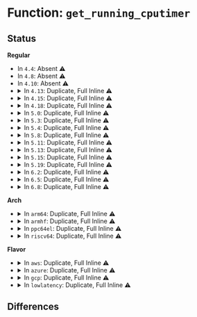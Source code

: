# Function: <code>get_running_cputimer</code>

## Status
<b>Regular</b>
<ul>
<li>
In <code>4.4</code>: Absent ⚠️
</li>
<li>
In <code>4.8</code>: Absent ⚠️
</li>
<li>
In <code>4.10</code>: Absent ⚠️
</li>
<li>
<details>
<summary>In <code>4.13</code>: Duplicate, Full Inline ⚠️</summary>

**Collision:** Static Duplication

**Inline:** Full

**Transformation:** False

**Instances:**

```
In kernel/sched/cputime.c (ffffffff810b513c)
Location: include/linux/sched/cputime.h:78
Inline: True
Inline callers:
  - kernel/sched/cputime.c:account_system_index_time
  - kernel/sched/cputime.c:account_guest_time
  - kernel/sched/cputime.c:account_user_time
```
```
In kernel/sched/fair.c (ffffffff810bb355)
Location: include/linux/sched/cputime.h:78
Inline: True
Inline callers:
  - kernel/sched/fair.c:update_curr
```
```
In kernel/sched/rt.c (ffffffff810c470c)
Location: include/linux/sched/cputime.h:78
Inline: True
Inline callers:
  - kernel/sched/rt.c:update_curr_rt
```
```
In kernel/sched/deadline.c (ffffffff810c7e4a)
Location: include/linux/sched/cputime.h:78
Inline: True
Inline callers:
  - kernel/sched/deadline.c:update_curr_dl
```
```
In kernel/sched/stop_task.c (ffffffff810cd964)
Location: include/linux/sched/cputime.h:78
Inline: True
Inline callers:
  - kernel/sched/stop_task.c:put_prev_task_stop
```
</details>
</li>
<li>
<details>
<summary>In <code>4.15</code>: Duplicate, Full Inline ⚠️</summary>

**Collision:** Static Duplication

**Inline:** Full

**Transformation:** False

**Instances:**

```
In kernel/sched/cputime.c (ffffffff810bc2be)
Location: include/linux/sched/cputime.h:80
Inline: True
Inline callers:
  - kernel/sched/cputime.c:account_system_index_time
  - kernel/sched/cputime.c:account_guest_time
  - kernel/sched/cputime.c:account_user_time
```
```
In kernel/sched/fair.c (ffffffff810c2f12)
Location: include/linux/sched/cputime.h:80
Inline: True
Inline callers:
  - kernel/sched/fair.c:update_curr
```
```
In kernel/sched/rt.c (ffffffff810cbddd)
Location: include/linux/sched/cputime.h:80
Inline: True
Inline callers:
  - kernel/sched/rt.c:update_curr_rt
```
```
In kernel/sched/deadline.c (ffffffff810cf596)
Location: include/linux/sched/cputime.h:80
Inline: True
Inline callers:
  - kernel/sched/deadline.c:update_curr_dl
```
```
In kernel/sched/stop_task.c (ffffffff810d51b1)
Location: include/linux/sched/cputime.h:80
Inline: True
Inline callers:
  - kernel/sched/stop_task.c:put_prev_task_stop
```
</details>
</li>
<li>
<details>
<summary>In <code>4.18</code>: Duplicate, Full Inline ⚠️</summary>

**Collision:** Static Duplication

**Inline:** Full

**Transformation:** False

**Instances:**

```
In kernel/sched/cputime.c (ffffffff810c39a5)
Location: include/linux/sched/cputime.h:80
Inline: True
Inline callers:
  - kernel/sched/cputime.c:account_system_index_time
  - kernel/sched/cputime.c:account_guest_time
  - kernel/sched/cputime.c:account_user_time
```
```
In kernel/sched/fair.c (ffffffff810c93df)
Location: include/linux/sched/cputime.h:80
Inline: True
Inline callers:
  - kernel/sched/fair.c:update_curr
```
```
In kernel/sched/rt.c (ffffffff810d3508)
Location: include/linux/sched/cputime.h:80
Inline: True
Inline callers:
  - kernel/sched/rt.c:update_curr_rt
```
```
In kernel/sched/deadline.c (ffffffff810d7109)
Location: include/linux/sched/cputime.h:80
Inline: True
Inline callers:
  - kernel/sched/deadline.c:update_curr_dl
```
```
In kernel/sched/stop_task.c (ffffffff810dd18f)
Location: include/linux/sched/cputime.h:80
Inline: True
Inline callers:
  - kernel/sched/stop_task.c:put_prev_task_stop
```
</details>
</li>
<li>
<details>
<summary>In <code>5.0</code>: Duplicate, Full Inline ⚠️</summary>

**Collision:** Static Duplication

**Inline:** Full

**Transformation:** False

**Instances:**

```
In kernel/sched/cputime.c (ffffffff810ccc65)
Location: include/linux/sched/cputime.h:80
Inline: True
Inline callers:
  - kernel/sched/cputime.c:account_system_index_time
  - kernel/sched/cputime.c:account_guest_time
  - kernel/sched/cputime.c:account_user_time
```
```
In kernel/sched/fair.c (ffffffff810d37cf)
Location: include/linux/sched/cputime.h:80
Inline: True
Inline callers:
  - kernel/sched/fair.c:update_curr
```
```
In kernel/sched/rt.c (ffffffff810dc8a7)
Location: include/linux/sched/cputime.h:80
Inline: True
Inline callers:
  - kernel/sched/rt.c:update_curr_rt
```
```
In kernel/sched/deadline.c (ffffffff810e1655)
Location: include/linux/sched/cputime.h:80
Inline: True
Inline callers:
  - kernel/sched/deadline.c:update_curr_dl
```
```
In kernel/sched/stop_task.c (ffffffff810e6def)
Location: include/linux/sched/cputime.h:80
Inline: True
Inline callers:
  - kernel/sched/stop_task.c:put_prev_task_stop
```
</details>
</li>
<li>
<details>
<summary>In <code>5.3</code>: Duplicate, Full Inline ⚠️</summary>

**Collision:** Static Duplication

**Inline:** Full

**Transformation:** False

**Instances:**

```
In kernel/sched/cputime.c (ffffffff810d5046)
Location: include/linux/sched/cputime.h:80
Inline: True
Inline callers:
  - kernel/sched/cputime.c:account_system_index_time
  - kernel/sched/cputime.c:account_guest_time
  - kernel/sched/cputime.c:account_user_time
```
```
In kernel/sched/fair.c (ffffffff810dacc2)
Location: include/linux/sched/cputime.h:80
Inline: True
Inline callers:
  - kernel/sched/fair.c:update_curr
```
```
In kernel/sched/rt.c (ffffffff810e3848)
Location: include/linux/sched/cputime.h:80
Inline: True
Inline callers:
  - kernel/sched/rt.c:update_curr_rt
```
```
In kernel/sched/deadline.c (ffffffff810e810b)
Location: include/linux/sched/cputime.h:80
Inline: True
Inline callers:
  - kernel/sched/deadline.c:update_curr_dl
```
```
In kernel/sched/stop_task.c (ffffffff810eda7f)
Location: include/linux/sched/cputime.h:80
Inline: True
Inline callers:
  - kernel/sched/stop_task.c:put_prev_task_stop
```
</details>
</li>
<li>
<details>
<summary>In <code>5.4</code>: Duplicate, Full Inline ⚠️</summary>

**Collision:** Static Duplication

**Inline:** Full

**Transformation:** False

**Instances:**

```
In kernel/sched/cputime.c (ffffffff810df606)
Location: include/linux/sched/cputime.h:79
Inline: True
Inline callers:
  - kernel/sched/cputime.c:account_system_index_time
  - kernel/sched/cputime.c:account_guest_time
  - kernel/sched/cputime.c:account_user_time
```
```
In kernel/sched/fair.c (ffffffff810e4be2)
Location: include/linux/sched/cputime.h:79
Inline: True
Inline callers:
  - kernel/sched/fair.c:update_curr
```
```
In kernel/sched/rt.c (ffffffff810ef27f)
Location: include/linux/sched/cputime.h:79
Inline: True
Inline callers:
  - kernel/sched/rt.c:update_curr_rt
```
```
In kernel/sched/deadline.c (ffffffff810f34db)
Location: include/linux/sched/cputime.h:79
Inline: True
Inline callers:
  - kernel/sched/deadline.c:update_curr_dl
```
```
In kernel/sched/stop_task.c (ffffffff810f965f)
Location: include/linux/sched/cputime.h:79
Inline: True
Inline callers:
  - kernel/sched/stop_task.c:put_prev_task_stop
```
</details>
</li>
<li>
<details>
<summary>In <code>5.8</code>: Duplicate, Full Inline ⚠️</summary>

**Collision:** Static Duplication

**Inline:** Full

**Transformation:** False

**Instances:**

```
In kernel/sched/cputime.c (ffffffff810e7956)
Location: include/linux/sched/cputime.h:79
Inline: True
Inline callers:
  - kernel/sched/cputime.c:account_system_index_time
  - kernel/sched/cputime.c:account_guest_time
  - kernel/sched/cputime.c:account_user_time
```
```
In kernel/sched/fair.c (ffffffff810ee1f2)
Location: include/linux/sched/cputime.h:79
Inline: True
Inline callers:
  - kernel/sched/fair.c:update_curr
```
```
In kernel/sched/rt.c (ffffffff810f8c78)
Location: include/linux/sched/cputime.h:79
Inline: True
Inline callers:
  - kernel/sched/rt.c:update_curr_rt
```
```
In kernel/sched/deadline.c (ffffffff810fcbc6)
Location: include/linux/sched/cputime.h:79
Inline: True
Inline callers:
  - kernel/sched/deadline.c:update_curr_dl
```
```
In kernel/sched/stop_task.c (ffffffff8110376f)
Location: include/linux/sched/cputime.h:79
Inline: True
Inline callers:
  - kernel/sched/stop_task.c:put_prev_task_stop
```
</details>
</li>
<li>
<details>
<summary>In <code>5.11</code>: Duplicate, Full Inline ⚠️</summary>

**Collision:** Static Duplication

**Inline:** Full

**Transformation:** False

**Instances:**

```
In kernel/sched/cputime.c (ffffffff810e5646)
Location: include/linux/sched/cputime.h:79
Inline: True
Inline callers:
  - kernel/sched/cputime.c:account_system_index_time
  - kernel/sched/cputime.c:account_guest_time
  - kernel/sched/cputime.c:account_user_time
```
```
In kernel/sched/fair.c (ffffffff810ec005)
Location: include/linux/sched/cputime.h:79
Inline: True
Inline callers:
  - kernel/sched/fair.c:update_curr
```
```
In kernel/sched/rt.c (ffffffff810f6e8b)
Location: include/linux/sched/cputime.h:79
Inline: True
Inline callers:
  - kernel/sched/rt.c:update_curr_rt
```
```
In kernel/sched/deadline.c (ffffffff810fb0d6)
Location: include/linux/sched/cputime.h:79
Inline: True
Inline callers:
  - kernel/sched/deadline.c:update_curr_dl
```
```
In kernel/sched/stop_task.c (ffffffff81101e8f)
Location: include/linux/sched/cputime.h:79
Inline: True
Inline callers:
  - kernel/sched/stop_task.c:put_prev_task_stop
```
</details>
</li>
<li>
<details>
<summary>In <code>5.13</code>: Duplicate, Full Inline ⚠️</summary>

**Collision:** Static Duplication

**Inline:** Full

**Transformation:** False

**Instances:**

```
In kernel/sched/cputime.c (ffffffff810e7606)
Location: include/linux/sched/cputime.h:79
Inline: True
Inline callers:
  - kernel/sched/cputime.c:account_system_index_time
  - kernel/sched/cputime.c:account_guest_time
  - kernel/sched/cputime.c:account_user_time
```
```
In kernel/sched/fair.c (ffffffff810ee9a4)
Location: include/linux/sched/cputime.h:79
Inline: True
Inline callers:
  - kernel/sched/fair.c:update_curr
```
```
In kernel/sched/rt.c (ffffffff810f8fdb)
Location: include/linux/sched/cputime.h:79
Inline: True
Inline callers:
  - kernel/sched/rt.c:update_curr_rt
```
```
In kernel/sched/deadline.c (ffffffff810fd2de)
Location: include/linux/sched/cputime.h:79
Inline: True
Inline callers:
  - kernel/sched/deadline.c:update_curr_dl
```
```
In kernel/sched/stop_task.c (ffffffff811041ff)
Location: include/linux/sched/cputime.h:79
Inline: True
Inline callers:
  - kernel/sched/stop_task.c:put_prev_task_stop
```
</details>
</li>
<li>
<details>
<summary>In <code>5.15</code>: Duplicate, Full Inline ⚠️</summary>

**Collision:** Static Duplication

**Inline:** Full

**Transformation:** False

**Instances:**

```
In kernel/sched/cputime.c (ffffffff810fec97)
Location: include/linux/sched/cputime.h:79
Inline: True
Inline callers:
  - kernel/sched/cputime.c:account_system_index_time
  - kernel/sched/cputime.c:account_guest_time
  - kernel/sched/cputime.c:account_user_time
```
```
In kernel/sched/fair.c (ffffffff81106feb)
Location: include/linux/sched/cputime.h:79
Inline: True
Inline callers:
  - kernel/sched/fair.c:update_curr
```
```
In kernel/sched/rt.c (ffffffff811144d3)
Location: include/linux/sched/cputime.h:79
Inline: True
Inline callers:
  - kernel/sched/rt.c:update_curr_rt
```
```
In kernel/sched/deadline.c (ffffffff811196ae)
Location: include/linux/sched/cputime.h:79
Inline: True
Inline callers:
  - kernel/sched/deadline.c:update_curr_dl
```
```
In kernel/sched/stop_task.c (ffffffff81121301)
Location: include/linux/sched/cputime.h:79
Inline: True
Inline callers:
  - kernel/sched/stop_task.c:put_prev_task_stop
```
</details>
</li>
<li>
<details>
<summary>In <code>5.19</code>: Duplicate, Full Inline ⚠️</summary>

**Collision:** Static Duplication

**Inline:** Full

**Transformation:** False

**Instances:**

```
In kernel/sched/fair.c (ffffffff81124177)
Location: include/linux/sched/cputime.h:80
Inline: True
Inline callers:
  - kernel/sched/fair.c:update_curr
```
```
In kernel/sched/build_policy.c (ffffffff81136144)
Location: include/linux/sched/cputime.h:80
Inline: True
Inline callers:
  - kernel/sched/build_policy.c:update_curr_dl
  - kernel/sched/build_policy.c:account_system_index_time
  - kernel/sched/build_policy.c:account_guest_time
  - kernel/sched/build_policy.c:account_user_time
  - kernel/sched/build_policy.c:update_curr_rt
```
```
In kernel/sched/build_utility.c (ffffffff81144033)
Location: include/linux/sched/cputime.h:80
Inline: True
Inline callers:
  - kernel/sched/build_utility.c:put_prev_task_stop
```
</details>
</li>
<li>
<details>
<summary>In <code>6.2</code>: Duplicate, Full Inline ⚠️</summary>

**Collision:** Static Duplication

**Inline:** Full

**Transformation:** False

**Instances:**

```
In kernel/sched/fair.c (ffffffff8114c118)
Location: include/linux/sched/cputime.h:80
Inline: True
Inline callers:
  - kernel/sched/fair.c:update_curr
```
```
In kernel/sched/build_policy.c (ffffffff81160724)
Location: include/linux/sched/cputime.h:80
Inline: True
Inline callers:
  - kernel/sched/build_policy.c:update_curr_dl
  - kernel/sched/build_policy.c:account_system_index_time
  - kernel/sched/build_policy.c:account_guest_time
  - kernel/sched/build_policy.c:account_user_time
  - kernel/sched/build_policy.c:update_curr_rt
```
```
In kernel/sched/build_utility.c (ffffffff8116fd16)
Location: include/linux/sched/cputime.h:80
Inline: True
Inline callers:
  - kernel/sched/build_utility.c:put_prev_task_stop
```
</details>
</li>
<li>
<details>
<summary>In <code>6.5</code>: Duplicate, Full Inline ⚠️</summary>

**Collision:** Static Duplication

**Inline:** Full

**Transformation:** False

**Instances:**

```
In kernel/sched/fair.c (ffffffff8115a3a8)
Location: include/linux/sched/cputime.h:71
Inline: True
Inline callers:
  - kernel/sched/fair.c:update_curr
```
```
In kernel/sched/build_policy.c (ffffffff81170e4a)
Location: include/linux/sched/cputime.h:71
Inline: True
Inline callers:
  - kernel/sched/build_policy.c:update_curr_dl
  - kernel/sched/build_policy.c:account_system_index_time
  - kernel/sched/build_policy.c:account_guest_time
  - kernel/sched/build_policy.c:account_user_time
  - kernel/sched/build_policy.c:update_curr_rt
```
```
In kernel/sched/build_utility.c (ffffffff8117e6a6)
Location: include/linux/sched/cputime.h:71
Inline: True
Inline callers:
  - kernel/sched/build_utility.c:put_prev_task_stop
```
</details>
</li>
<li>
<details>
<summary>In <code>6.8</code>: Duplicate, Full Inline ⚠️</summary>

**Collision:** Static Duplication

**Inline:** Full

**Transformation:** False

**Instances:**

```
In kernel/sched/fair.c (ffffffff81164b30)
Location: include/linux/sched/cputime.h:71
Inline: True
Inline callers:
  - kernel/sched/fair.c:update_curr
  - kernel/sched/fair.c:update_curr_common
```
```
In kernel/sched/build_policy.c (ffffffff81181d97)
Location: include/linux/sched/cputime.h:71
Inline: True
Inline callers:
  - kernel/sched/build_policy.c:account_system_index_time
  - kernel/sched/build_policy.c:account_guest_time
  - kernel/sched/build_policy.c:account_user_time
```
</details>
</li>
</ul>
<b>Arch</b>
<ul>
<li>
<details>
<summary>In <code>arm64</code>: Duplicate, Full Inline ⚠️</summary>

**Collision:** Static Duplication

**Inline:** Full

**Transformation:** False

**Instances:**

```
In kernel/sched/cputime.c (ffff80001013ef24)
Location: include/linux/sched/cputime.h:79
Inline: True
Inline callers:
  - kernel/sched/cputime.c:account_system_index_time
  - kernel/sched/cputime.c:account_guest_time
  - kernel/sched/cputime.c:account_user_time
```
```
In kernel/sched/fair.c (ffff800010144920)
Location: include/linux/sched/cputime.h:79
Inline: True
Inline callers:
  - kernel/sched/fair.c:update_curr
```
```
In kernel/sched/rt.c (ffff8000101504a0)
Location: include/linux/sched/cputime.h:79
Inline: True
Inline callers:
  - kernel/sched/rt.c:update_curr_rt
```
```
In kernel/sched/deadline.c (ffff8000101556e8)
Location: include/linux/sched/cputime.h:79
Inline: True
Inline callers:
  - kernel/sched/deadline.c:update_curr_dl
```
```
In kernel/sched/stop_task.c (ffff80001015e010)
Location: include/linux/sched/cputime.h:79
Inline: True
Inline callers:
  - kernel/sched/stop_task.c:put_prev_task_stop
```
</details>
</li>
<li>
<details>
<summary>In <code>armhf</code>: Duplicate, Full Inline ⚠️</summary>

**Collision:** Static Duplication

**Inline:** Full

**Transformation:** False

**Instances:**

```
In kernel/sched/cputime.c (c038eec8)
Location: include/linux/sched/cputime.h:79
Inline: True
Inline callers:
  - kernel/sched/cputime.c:account_system_index_time
  - kernel/sched/cputime.c:account_guest_time
  - kernel/sched/cputime.c:account_user_time
```
```
In kernel/sched/fair.c (c0392248)
Location: include/linux/sched/cputime.h:79
Inline: True
Inline callers:
  - kernel/sched/fair.c:update_curr
```
```
In kernel/sched/rt.c (c039e110)
Location: include/linux/sched/cputime.h:79
Inline: True
Inline callers:
  - kernel/sched/rt.c:update_curr_rt
```
```
In kernel/sched/deadline.c (c03a304c)
Location: include/linux/sched/cputime.h:79
Inline: True
Inline callers:
  - kernel/sched/deadline.c:update_curr_dl
```
```
In kernel/sched/stop_task.c (c03a9eac)
Location: include/linux/sched/cputime.h:79
Inline: True
Inline callers:
  - kernel/sched/stop_task.c:put_prev_task_stop
```
</details>
</li>
<li>
<details>
<summary>In <code>ppc64el</code>: Duplicate, Full Inline ⚠️</summary>

**Collision:** Static Duplication

**Inline:** Full

**Transformation:** False

**Instances:**

```
In kernel/sched/cputime.c (c00000000018e0c4)
Location: include/linux/sched/cputime.h:79
Inline: True
Inline callers:
  - kernel/sched/cputime.c:account_system_index_time
  - kernel/sched/cputime.c:account_guest_time
  - kernel/sched/cputime.c:account_user_time
```
```
In kernel/sched/fair.c (c000000000195b6c)
Location: include/linux/sched/cputime.h:79
Inline: True
Inline callers:
  - kernel/sched/fair.c:update_curr
```
```
In kernel/sched/rt.c (c0000000001a4464)
Location: include/linux/sched/cputime.h:79
Inline: True
Inline callers:
  - kernel/sched/rt.c:update_curr_rt
```
```
In kernel/sched/deadline.c (c0000000001a98f8)
Location: include/linux/sched/cputime.h:79
Inline: True
Inline callers:
  - kernel/sched/deadline.c:update_curr_dl
```
```
In kernel/sched/stop_task.c (c0000000001b2c48)
Location: include/linux/sched/cputime.h:79
Inline: True
Inline callers:
  - kernel/sched/stop_task.c:put_prev_task_stop
```
</details>
</li>
<li>
<details>
<summary>In <code>riscv64</code>: Duplicate, Full Inline ⚠️</summary>

**Collision:** Static Duplication

**Inline:** Full

**Transformation:** False

**Instances:**

```
In kernel/sched/cputime.c (ffffffe0000ed6aa)
Location: include/linux/sched/cputime.h:79
Inline: True
Inline callers:
  - kernel/sched/cputime.c:account_system_index_time
  - kernel/sched/cputime.c:account_guest_time
  - kernel/sched/cputime.c:account_user_time
```
```
In kernel/sched/fair.c (ffffffe0000f1502)
Location: include/linux/sched/cputime.h:79
Inline: True
Inline callers:
  - kernel/sched/fair.c:update_curr
```
```
In kernel/sched/rt.c (ffffffe0000f8c2c)
Location: include/linux/sched/cputime.h:79
Inline: True
Inline callers:
  - kernel/sched/rt.c:update_curr_rt
```
```
In kernel/sched/deadline.c (ffffffe0000fd28e)
Location: include/linux/sched/cputime.h:79
Inline: True
Inline callers:
  - kernel/sched/deadline.c:update_curr_dl
```
```
In kernel/sched/stop_task.c (ffffffe000102520)
Location: include/linux/sched/cputime.h:79
Inline: True
Inline callers:
  - kernel/sched/stop_task.c:put_prev_task_stop
```
</details>
</li>
</ul>
<b>Flavor</b>
<ul>
<li>
<details>
<summary>In <code>aws</code>: Duplicate, Full Inline ⚠️</summary>

**Collision:** Static Duplication

**Inline:** Full

**Transformation:** False

**Instances:**

```
In kernel/sched/cputime.c (ffffffff810d97f6)
Location: include/linux/sched/cputime.h:79
Inline: True
Inline callers:
  - kernel/sched/cputime.c:account_system_index_time
  - kernel/sched/cputime.c:account_guest_time
  - kernel/sched/cputime.c:account_user_time
```
```
In kernel/sched/fair.c (ffffffff810ded92)
Location: include/linux/sched/cputime.h:79
Inline: True
Inline callers:
  - kernel/sched/fair.c:update_curr
```
```
In kernel/sched/rt.c (ffffffff810e8c08)
Location: include/linux/sched/cputime.h:79
Inline: True
Inline callers:
  - kernel/sched/rt.c:update_curr_rt
```
```
In kernel/sched/deadline.c (ffffffff810ec8db)
Location: include/linux/sched/cputime.h:79
Inline: True
Inline callers:
  - kernel/sched/deadline.c:update_curr_dl
```
```
In kernel/sched/stop_task.c (ffffffff810f2a5f)
Location: include/linux/sched/cputime.h:79
Inline: True
Inline callers:
  - kernel/sched/stop_task.c:put_prev_task_stop
```
</details>
</li>
<li>
<details>
<summary>In <code>azure</code>: Duplicate, Full Inline ⚠️</summary>

**Collision:** Static Duplication

**Inline:** Full

**Transformation:** False

**Instances:**

```
In kernel/sched/cputime.c (ffffffff810c81d6)
Location: include/linux/sched/cputime.h:79
Inline: True
Inline callers:
  - kernel/sched/cputime.c:account_system_index_time
  - kernel/sched/cputime.c:account_guest_time
  - kernel/sched/cputime.c:account_user_time
```
```
In kernel/sched/fair.c (ffffffff810cdda2)
Location: include/linux/sched/cputime.h:79
Inline: True
Inline callers:
  - kernel/sched/fair.c:update_curr
```
```
In kernel/sched/rt.c (ffffffff810d863f)
Location: include/linux/sched/cputime.h:79
Inline: True
Inline callers:
  - kernel/sched/rt.c:update_curr_rt
```
```
In kernel/sched/deadline.c (ffffffff810dc97b)
Location: include/linux/sched/cputime.h:79
Inline: True
Inline callers:
  - kernel/sched/deadline.c:update_curr_dl
```
```
In kernel/sched/stop_task.c (ffffffff810e2b6f)
Location: include/linux/sched/cputime.h:79
Inline: True
Inline callers:
  - kernel/sched/stop_task.c:put_prev_task_stop
```
</details>
</li>
<li>
<details>
<summary>In <code>gcp</code>: Duplicate, Full Inline ⚠️</summary>

**Collision:** Static Duplication

**Inline:** Full

**Transformation:** False

**Instances:**

```
In kernel/sched/cputime.c (ffffffff810d5b36)
Location: include/linux/sched/cputime.h:79
Inline: True
Inline callers:
  - kernel/sched/cputime.c:account_system_index_time
  - kernel/sched/cputime.c:account_guest_time
  - kernel/sched/cputime.c:account_user_time
```
```
In kernel/sched/fair.c (ffffffff810db112)
Location: include/linux/sched/cputime.h:79
Inline: True
Inline callers:
  - kernel/sched/fair.c:update_curr
```
```
In kernel/sched/rt.c (ffffffff810e57af)
Location: include/linux/sched/cputime.h:79
Inline: True
Inline callers:
  - kernel/sched/rt.c:update_curr_rt
```
```
In kernel/sched/deadline.c (ffffffff810e9a0b)
Location: include/linux/sched/cputime.h:79
Inline: True
Inline callers:
  - kernel/sched/deadline.c:update_curr_dl
```
```
In kernel/sched/stop_task.c (ffffffff810efb8f)
Location: include/linux/sched/cputime.h:79
Inline: True
Inline callers:
  - kernel/sched/stop_task.c:put_prev_task_stop
```
</details>
</li>
<li>
<details>
<summary>In <code>lowlatency</code>: Duplicate, Full Inline ⚠️</summary>

**Collision:** Static Duplication

**Inline:** Full

**Transformation:** False

**Instances:**

```
In kernel/sched/cputime.c (ffffffff810e1436)
Location: include/linux/sched/cputime.h:79
Inline: True
Inline callers:
  - kernel/sched/cputime.c:account_system_index_time
  - kernel/sched/cputime.c:account_guest_time
  - kernel/sched/cputime.c:account_user_time
```
```
In kernel/sched/fair.c (ffffffff810e6ddc)
Location: include/linux/sched/cputime.h:79
Inline: True
Inline callers:
  - kernel/sched/fair.c:update_curr
```
```
In kernel/sched/rt.c (ffffffff810efac8)
Location: include/linux/sched/cputime.h:79
Inline: True
Inline callers:
  - kernel/sched/rt.c:update_curr_rt
```
```
In kernel/sched/deadline.c (ffffffff810f49bb)
Location: include/linux/sched/cputime.h:79
Inline: True
Inline callers:
  - kernel/sched/deadline.c:update_curr_dl
```
```
In kernel/sched/stop_task.c (ffffffff810fabdf)
Location: include/linux/sched/cputime.h:79
Inline: True
Inline callers:
  - kernel/sched/stop_task.c:put_prev_task_stop
```
</details>
</li>
</ul>

## Differences
